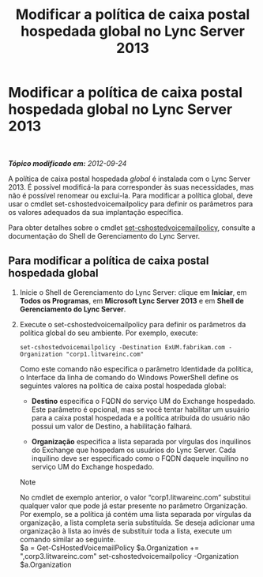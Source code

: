 ﻿---
title: Modificar a política de caixa postal hospedada global no Lync Server 2013
TOCTitle: Modificar a política de caixa postal hospedada global no Lync Server 2013
ms:assetid: f059b3ce-a7d8-4ea9-b10b-0052222ec2ce
ms:mtpsurl: https://technet.microsoft.com/pt-br/library/Gg412994(v=OCS.15)
ms:contentKeyID: 49308560
ms.date: 05/19/2016
mtps_version: v=OCS.15
ms.translationtype: HT
---

# Modificar a política de caixa postal hospedada global no Lync Server 2013

 

_**Tópico modificado em:** 2012-09-24_

A política de caixa postal hospedada *global* é instalada com o Lync Server 2013. É possível modificá-la para corresponder às suas necessidades, mas não é possível renomear ou exclui-la. Para modificar a política global, deve usar o cmdlet set-cshostedvoicemailpolicy para definir os parâmetros para os valores adequados da sua implantação específica.

Para obter detalhes sobre o cmdlet [set-cshostedvoicemailpolicy](https://docs.microsoft.com/en-us/powershell/module/skype/Set-CsHostedVoicemailPolicy), consulte a documentação do Shell de Gerenciamento do Lync Server.

## Para modificar a política de caixa postal hospedada global

1.  Inicie o Shell de Gerenciamento do Lync Server: clique em **Iniciar**, em **Todos os Programas**, em **Microsoft Lync Server 2013** e em **Shell de Gerenciamento do Lync Server**.

2.  Execute o set-cshostedvoicemailpolicy para definir os parâmetros da política global do seu ambiente. Por exemplo, execute:
    
        set-cshostedvoicemailpolicy -Destination ExUM.fabrikam.com -Organization "corp1.litwareinc.com"
    
    Como este comando não especifica o parâmetro Identidade da política, o Interface da linha de comando do Windows PowerShell define os seguintes valores na política de caixa postal hospedada global:
    
      - **Destino** especifica o FQDN do serviço UM do Exchange hospedado. Este parâmetro é opcional, mas se você tentar habilitar um usuário para a caixa postal hospedada e a política atribuída do usuário não possui um valor de Destino, a habilitação falhará.
    
      - **Organização** especifica a lista separada por vírgulas dos inquilinos do Exchange que hospedam os usuários do Lync Server. Cada inquilino deve ser especificado como o FQDN daquele inquilino no serviço UM do Exchange hospedado.
    
    > [!note]  
    > No cmdlet de exemplo anterior, o valor “corp1.litwareinc.com” substitui qualquer valor que pode já estar presente no parâmetro Organização. Por exemplo, se a política já contém uma lista separada por vírgulas da organização, a lista completa seria substituída. Se deseja adicionar uma organização à lista ao invés de substituir toda a lista, execute um comando similar ao seguinte.    
        $a = Get-CsHostedVoicemailPolicy
        $a.Organization += ",corp3.litwareinc.com"
        set-cshostedvoicemailpolicy -Organization $a.Organization

